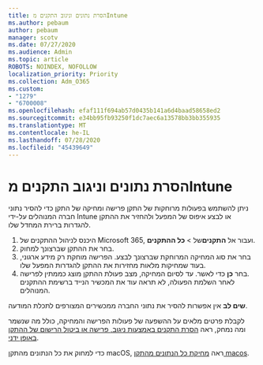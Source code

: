 ```yaml
---
title: הסרת נתונים וניגוב התקנים מIntune
ms.author: pebaum
author: pebaum
manager: scotv
ms.date: 07/27/2020
ms.audience: Admin
ms.topic: article
ROBOTS: NOINDEX, NOFOLLOW
localization_priority: Priority
ms.collection: Adm_O365
ms.custom:
- "1279"
- "6700008"
ms.openlocfilehash: efaf111f694ab57d0435b141a6d4baad58658ed2
ms.sourcegitcommit: e34bb95fb93250f1dc7aec6a13578bb3bb355935
ms.translationtype: MT
ms.contentlocale: he-IL
ms.lasthandoff: 07/28/2020
ms.locfileid: "45439649"
---
```

# <a name="removing-data-and-wiping-devices-from-intune"></a>הסרת נתונים וניגוב התקנים מIntune

ניתן להשתמש בפעולות מרוחקות של התקן פרישה ומחיקה של התקן כדי להסיר נתוני חברה המנוהלים על-ידי Intune או לבצע איפוס של המפעל ולהחזיר את ההתקן להגדרות ברירת המחדל שלו.

1. היכנס לניהול ההתקנים של Microsoft 365, ועבור אל **התקנים**של  >  **כל ההתקנים**.
2. בחר את ההתקן שברצונך למחוק.
3. בחר את סוג המחיקה המרוחקת שברצונך לבצע. הפרישה מוחקת רק מידע ארגוני, בעוד שמחיקות מלאות מחזירות את ההתקן להגדרות המפעל שלו.
4. בחר **כן** כדי לאשר. עד לסיום המחיקה, מצב פעולת ההתקן מוצג כממתין לפרישה.</br>
    לאחר השלמת הפעולה, לא תראה עוד את המכשיר הנייד ברשימת ההתקנים המנוהלים.

**שים לב** אין אפשרות להסיר את נתוני החברה ממכשירים המצורפים לתכלת המודעה.

לקבלת פרטים מלאים על ההשפעה של פעולות הפרישה והמחיקה, כולל מה שנשמר ומה נמחק, ראה [הסרת התקנים באמצעות ניגוב, פרישה או ביטול הרישום של ההתקן באופן ידני](https://docs.microsoft.com/intune/devices-wipe).

כדי למחוק את כל הנתונים מהתקן macOS, ראה [מחיקת כל הנתונים מהתקן macos](https://docs.microsoft.com/intune/device-erase).